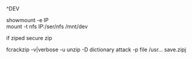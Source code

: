    

^DEV

showmount -e IP  
mount -t nfs IP:/ser/nfs /mnt/dev

if ziped secure zip

fcrackzip -v|verbose -u unzip -D dictionary attack -p file /usr... save.zipj